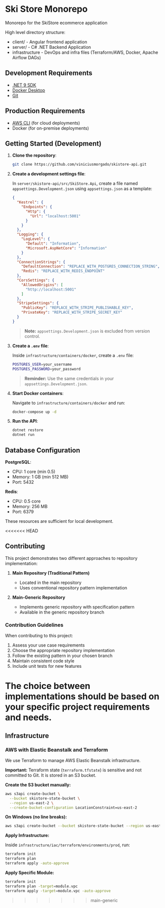 # Ski Store Monorepo

Monorepo for the SkiStore ecommerce application

High level directory structure:

- client/ - Angular frontend application
- server/ - C# .NET Backend Application
- infrastructure - DevOps and infra files (Terraform/AWS, Docker, Apache Airflow DAGs)

## Development Requirements

- [.NET 9 SDK](https://dotnet.microsoft.com/en-us/download)
- [Docker Desktop](https://www.docker.com/products/docker-desktop/)
- [Git](https://git-scm.com/)

## Production Requirements

- [AWS CLI](https://aws.amazon.com/cli/) (for cloud deployments)
- Docker (for on-premise deployments)

## Getting Started (Development)

1. **Clone the repository**:

   ```bash
   git clone https://github.com/viniciusmorgado/skistore-api.git
   ```

2. **Create a development settings file**:

   In `server/skistore-api/src/SkiStore.Api`, create a file named `appsettings.Development.json` using `appsettings.json` as a template:

   ```json
   {
     "Kestrel": {
       "Endpoints": {
         "Http": {
           "Url": "localhost:5001"
         }
       }
     },
     "Logging": {
       "LogLevel": {
         "Default": "Information",
         "Microsoft.AspNetCore": "Information"
       }
     },
     "ConnectionStrings": {
       "DefaultConnection": "REPLACE_WITH_POSTGRES_CONNECTION_STRING",
       "Redis": "REPLACE_WITH_REDIS_ENDPOINT"
     },
     "CorsSettings": {
       "AllowedOrigins": [
         "http://localhost:5001"
       ]
     },
     "StripeSettings": {
       "PublicKey": "REPLACE_WITH_STRIPE_PUBLISHABLE_KEY",
       "PrivateKey": "REPLACE_WITH_STRIPE_SECRET_KEY"
     }
   }
   ```

   > **Note:** `appsettings.Development.json` is excluded from version control.

3. **Create a `.env` file**:

   Inside `infrastructure/containers/docker`, create a `.env` file:

   ```bash
   POSTGRES_USER=your_username
   POSTGRES_PASSWORD=your_password
   ```

   > **Reminder:** Use the same credentials in your `appsettings.Development.json`.

4. **Start Docker containers**:

   Navigate to `infrastructure/containers/docker` and run:

   ```bash
   docker-compose up -d
   ```

5. **Run the API**:

   ```bash
   dotnet restore
   dotnet run
   ```

## Database Configuration

**PostgreSQL**:
- CPU: 1 core (min 0.5)
- Memory: 1 GB (min 512 MB)
- Port: 5432

**Redis**:
- CPU: 0.5 core
- Memory: 256 MB
- Port: 6379

These resources are sufficient for local development.

<<<<<<< HEAD
## Contributing

This project demonstrates two different approaches to repository implementation:

1. **Main Repository (Traditional Pattern)**
    - Located in the main repository
    - Uses conventional repository pattern implementation

2. **Main-Generic Repository**
    - Implements generic repository with specification pattern
    - Available in the generic repository branch

### Contribution Guidelines

When contributing to this project:
1. Assess your use case requirements
2. Choose the appropriate repository implementation
3. Follow the existing pattern in your chosen branch
4. Maintain consistent code style
5. Include unit tests for new features

The choice between implementations should be based on your specific project requirements and needs.
=======
## Infrastructure

### AWS with Elastic Beanstalk and Terraform

We use Terraform to manage AWS Elastic Beanstalk infrastructure.

**Important:** Terraform state (`terraform.tfstate`) is sensitive and not committed to Git. It is stored in an S3 bucket.

**Create the S3 bucket manually:**

```bash
aws s3api create-bucket \
  --bucket skistore-state-bucket \
  --region us-east-2 \
  --create-bucket-configuration LocationConstraint=us-east-2
```

**On Windows (no line breaks):**

```bash
aws s3api create-bucket --bucket skistore-state-bucket --region us-east-2 --create-bucket-configuration LocationConstraint=us-east-2
```

**Apply Infrastructure:**

Inside `infrastructure/iac/terraform/environments/prod`, run:

```bash
terraform init
terraform plan
terraform apply -auto-approve
```

**Apply Specific Module:**

```bash
terraform init
terraform plan -target=module.vpc
terraform apply -target=module.vpc -auto-approve
```
>>>>>>> main-generic

